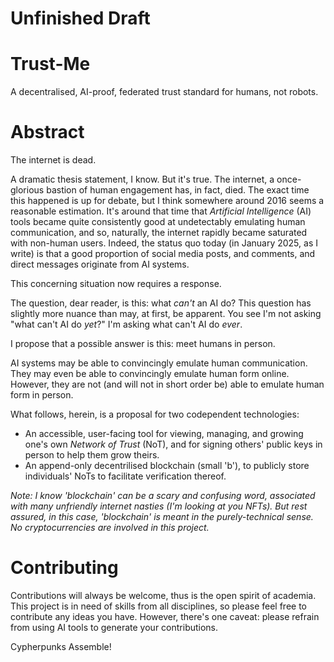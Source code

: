 # Unfinished Draft

# Trust-Me
A decentralised, AI-proof, federated trust standard for humans, not robots.

# Abstract
The internet is dead.

A dramatic thesis statement, I know. But it's true. The internet, a once-glorious bastion of human engagement has, in fact, died. The exact time this happened is up for debate, but I think somewhere around 2016 seems a reasonable estimation. It's around that time that *Artificial Intelligence* (AI) tools became quite consistently good at undetectably emulating human communication, and so, naturally, the internet rapidly became saturated with non-human users. Indeed, the status quo today (in January 2025, as I write) is that a good proportion of social media posts, and comments, and direct messages originate from AI systems.

This concerning situation now requires a response.

The question, dear reader, is this: what *can't* an AI do? This question has slightly more nuance than may, at first, be apparent. You see I'm not asking "what can't AI do *yet*?" I'm asking what can't AI do *ever*.

I propose that a possible answer is this: meet humans in person.

AI systems may be able to convincingly emulate human communication. They may even be able to convincingly emulate human form online. However, they are not (and will not in short order be) able to emulate human form in person.

What follows, herein, is a proposal for two codependent technologies:
- An accessible, user-facing tool for viewing, managing, and growing one's own *Network of Trust* (NoT), and for signing others' public keys in person to help them grow theirs.
- An append-only decentrilised blockchain (small 'b'), to publicly store individuals' NoTs to facilitate verification thereof.

*Note: I know 'blockchain' can be a scary and confusing word, associated with many unfriendly internet nasties (I'm looking at you NFTs). But rest assured, in this case, 'blockchain' is meant in the purely-technical sense. No cryptocurrencies are involved in this project.*

# Contributing
Contributions will always be welcome, thus is the open spirit of academia. This project is in need of skills from all disciplines, so please feel free to contribute any ideas you have. However, there's one caveat: please refrain from using AI tools to generate your contributions.

Cypherpunks Assemble!
